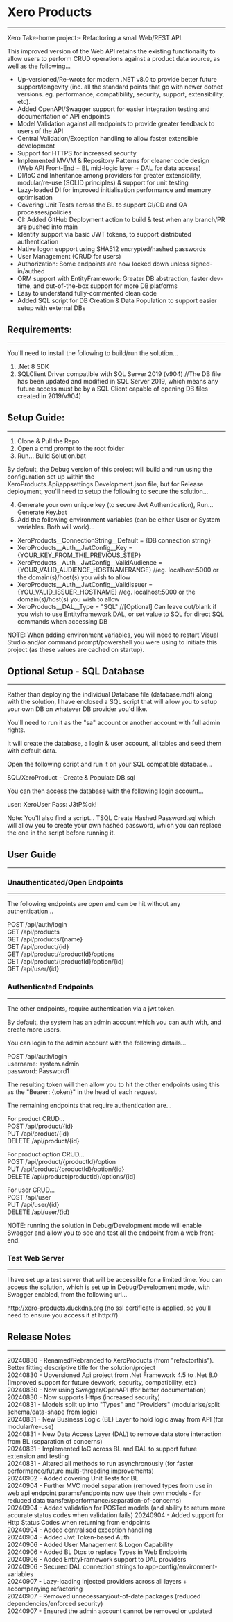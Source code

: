 # Xero Products
---------------

Xero Take-home project:- Refactoring a small Web/REST API.  

This improved version of the Web API retains the existing functionality to allow users to perform CRUD operations against a product data source, as well as the following...  

- Up-versioned/Re-wrote for modern .NET v8.0 to provide better future support/longevity (inc. all the standard points that go with newer dotnet versions. eg. performance, compatibility, security, support, extensibility, etc).  
- Added OpenAPI/Swagger support for easier integration testing and documentation of API endpoints  
- Model Validation against all endpoints to provide greater feedback to users of the API
- Central Validation/Exception handling to allow faster extensible development
- Support for HTTPS for increased security  
- Implemented MVVM & Repository Patterns for cleaner code design (Web API Front-End + BL mid-logic layer + DAL for data access)  
- DI/IoC and Inheritance among providers for greater extensibility, modular/re-use (SOLID principles) & support for unit testing 
- Lazy-loaded DI for improved initialisation performance and memory optimisation  
- Covering Unit Tests across the BL to support CI/CD and QA processes/policies  
- CI: Added GitHub Deployment action to build & test when any branch/PR are pushed into main  
- Identity support via basic JWT tokens, to support distributed authentication  
- Native logon support using SHA512 encrypted/hashed passwords  
- User Management (CRUD for users)   
- Authorization: Some endpoints are now locked down unless signed-in/authed  
- ORM support with EntityFramework: Greater DB abstraction, faster dev-time, and out-of-the-box support for more DB platforms  
- Easy to understand fully-commented clean code  
- Added SQL script for DB Creation & Data Population to support easier setup with external DBs  

## Requirements:
----------------
You'll need to install the following to build/run the solution...  
1. .Net 8 SDK
2. SQLClient Driver compatible with SQL Server 2019 (v904) //The DB file has been updated and modified in SQL Server 2019, which means any future access must be by a SQL Client capable of opening DB files created in 2019/v904)

## Setup Guide:
---------------
1. Clone & Pull the Repo  
2. Open a cmd prompt to the root folder  
3. Run... Build Solution.bat  

By default, the Debug version of this project will build and run using the configuration set up within the XeroProducts.Api\appsettings.Development.json file, but for Release deployment, you'll need to setup the following to secure the solution...

4. Generate your own unique key (to secure Jwt Authentication), Run... Generate Key.bat
5. Add the following environment variables (can be either User or System variables. Both will work)...  
  - XeroProducts__ConnectionString__Default = {DB connection string}  
  - XeroProducts__Auth__JwtConfig__Key = {YOUR_KEY_FROM_THE_PREVIOUS_STEP}  
  - XeroProducts__Auth__JwtConfig__ValidAudience = {YOUR_VALID_AUDIENCE_HOSTNAMERANGE} //eg. localhost:5000 or the domain(s)/host(s) you wish to allow  
  - XeroProducts__Auth__JwtConfig__ValidIssuer =  {YOU_VALID_ISSUER_HOSTNAME} //eg. localhost:5000 or the domain(s)/host(s) you wish to allow  
  - XeroProducts__DAL__Type = "SQL" //[Optional] Can leave out/blank if you wish to use Entityframework DAL, or set value to SQL for direct SQL commands when accessing DB  

NOTE: When adding environment variables, you will need to restart Visual Studio and/or command prompt/powershell you were using to initiate this project (as these values are cached on startup).  

## Optional Setup - SQL Database
--------------------------------

Rather than deploying the individual Database file (database.mdf) along with the solution, I have enclosed a SQL script that will allow you to setup your own DB on whatever DB provider you'd like.

You'll need to run it as the "sa" account or another account with full admin rights.

It will create the database, a login & user account, all tables and seed them with default data.

Open the following script and run it on your SQL compatible database...

SQL/XeroProduct - Create & Populate DB.sql

You can then access the database with the following login account...

user: XeroUser
Pass: J3tP%ck!

Note: You'll also find a script... TSQL Create Hashed Password.sql which will allow you to create your own hashed password, which you can replace the one in the script before running it.

## User Guide
-------------

### Unauthenticated/Open Endpoints
----------------------------------

The following endpoints are open and can be hit without any authentication...

POST /api/auth/login  
GET /api/products  
GET /api/products/{name}  
GET /api/product/{id}  
GET /api/product/{productId}/options  
GET /api/product/{productId}/option/{id}  
GET /api/user/{id}  

### Authenticated Endpoints
---------------------------

The other endpoints, require authentication via a jwt token.

By default, the system has an admin account which you can auth with, and create more users.

You can login to the admin account with the following details...

POST /api/auth/login  
username: system.admin  
password: Password1  

The resulting token will then allow you to hit the other endpoints using this as the "Bearer: {token}" in the head of each request.  

The remaining endpoints that require authentication are...  

For product CRUD...  
POST /api/product/{id}  
PUT /api/product/{id}  
DELETE /api/product/{id}  

For product option CRUD...  
POST /api/product/{productId}/option  
PUT /api/product/{productId}/option/{id}  
DELETE /api/product{productId}/options/{id}  

For user CRUD...  
POST /api/user  
PUT /api/user/{id}  
DELETE /api/user/{id}  

NOTE: running the solution in Debug/Development mode will enable Swagger and allow you to see and test all the endpoint from a web front-end.  

### Test Web Server
-------------------

I have set up a test server that will be accessible for a limited time. You can access the solution, which is set up in Debug/Development mode, with Swagger enabled, from the following url...  

http://xero-products.duckdns.org (no ssl certificate is applied, so you'll need to ensure you access it at http://)  


## Release Notes
----------------
20240830 - Renamed/Rebranded to XeroProducts (from "refactorthis"). Better fitting descriptive title for the solution/project  
20240830 - Upversioned Api project from .Net Framework 4.5 to .Net 8.0 (Improved support for future devwork, security, compatibility, etc)  
20240830 - Now using Swagger/OpenAPI (for better documentation)  
20240830 - Now supports Https (increased security)  
20240831 - Models split up into "Types" and "Providers" (modularise/split schema/data-shape from logic)  
20240831 - New Business Logic (BL) Layer to hold logic away from API (for modular/re-use)  
20240831 - New Data Access Layer (DAL) to remove data store interaction from BL (separation of concerns)  
20240831 - Implemented IoC across BL and DAL to support future extension and testing  
20240831 - Altered all methods to run asynchronously (for faster performance/future multi-threading improvements)  
20240902 - Added covering Unit Tests for BL  
20240904 - Further MVC model separation (removed types from use in web api endpoint params/endpoints now use their own models - for reduced data transfer/performance/separation-of-concerns)  
20240904 - Added validation for POSTed models (and ability to return more accurate status codes when validation fails)
20240904 - Added support for Http Status Codes when returning from endpoints  
20240904 - Added centralised exception handling  
20240904 - Added Jwt Token-based Auth  
20240906 - Added User Management & Logon Capability  
20240906 - Added BL Dtos to replace Types in Web Endpoints  
20240906 - Added EntityFramework support to DAL providers  
20240906 - Secured DAL connection strings to app-config/environment-variables  
20240907 - Lazy-loading injected providers across all layers + accompanying refactoring  
20240907 - Removed unnecessary/out-of-date packages (reduced dependencies/enforced security)  
20240907 - Ensured the admin account cannot be removed or updated  

